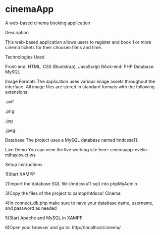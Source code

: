 # cinemaApp
A web-based cinema booking application


Description

This web-based application allows users to register and book 1 or more cinema tickets for their choosen films and time.

Technologies Used

Front-end: HTML, CSS (Bootstrap), JavaScript BAck-end: PHP Database: MySQL


Image Formats The application uses various image assets throughout the interface. All image files are stored in standard formats with the following extensions:

.avif

.png

.jpg

.jpeg

Database The project uses a MySQL database named hndcssa11.

Live Demo You can view the live working site here:  cinemaapp-evelin-mihaylov.ct.ws


Setup Instructions


1)Start XAMPP

2)Import the database SQL file (hndcssa11.sql) into phpMyAdmin.

3)Copy the files of the project to xampp/htdocs/ Cinema

4)In connect_db.php make sure to have your database name, username, and password as needed

5)Start Apache and MySQL in XAMPP.

6)Open your browser and go to: http://localhost/cinema/

